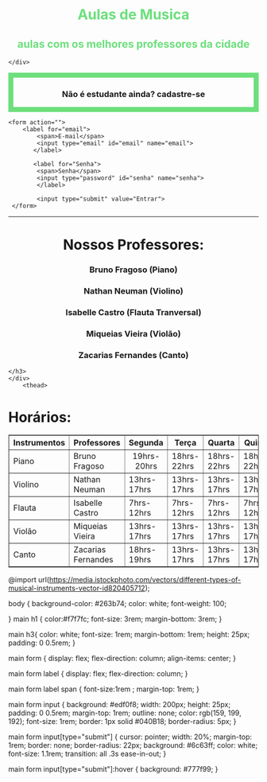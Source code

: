 <!DOCTYPE html>
<html lang="en">

<head>

<meta charset="UTF-8">
<meta http-equiv="X-UA-Compatible" content="IE=edge">
<meta name="viewport" content="width=device-width, initial-scale=1.0">
<title>AV1.1</title>
<link rel="stylesheet" href="css.styles.css">
<style>


#page-header {
    background-image: url(https://media.istockphoto.com/vectors/different-types-of-musical-instruments-vector-id820405712);
height: 100px;
background-size: 100px 100px;
}
</style>
</head>

<body>
    <div id="page-header">
        <font color="#6cdf7c">
            <h1 style="text-align: center;">Aulas de Musica</h1>
            <h2 style="text-align: center;">aulas com os melhores professores da cidade</h2>
        </font> 

    </div>

<main>
    <div id="page-sub-header" style="border: 10px #6cdf7c solid;">
        <h3 style="text-align: center;">Não é estudante ainda?
         cadastre-se</h3>
    </div>

       

    <form action="">
        <label for="email">
            <span>E-mail</span>
            <input type="email" id="email" name="email">
           </label>

           <label for="Senha">
            <span>Senha</span>
            <input type="password" id="senha" name="senha">
            </label>
     
            <input type="submit" value="Entrar">
     </form>

</main>
      
<main> <hr>
    <h1 style="text-align: center;">Nossos Professores:</h1>
<h3 style="text-align: center;">Bruno Fragoso (Piano)</h3>
<h3 style="text-align: center;">Nathan Neuman (Violino)</h3>
<h3 style="text-align: center;">Isabelle Castro (Flauta Tranversal)</h3>
<h3 style="text-align: center;">Miqueias Vieira (Violão)</h3>
<h3 style="text-align: center;">Zacarias Fernandes (Canto)</h3>
</main>


</form>
</h3>

    </h3>
    </div>
        <thead> 
        
<h1>Horários:</h1>
    <table border="black">
        <thead style="text-align: center;"> 
            <tr>
                <th>Instrumentos</th>
                <th>Professores</th>
                <th>Segunda</th>
                <th>Terça</th>
                <th>Quarta</th>
                <th>Quinta</th>
                <th>Sexta</th>
            </tr>
        </thead>
        <tbody>
            <tr>
                <td>Piano</td>
                <td>Bruno Fragoso</td>
                <td style="text-align: center;">19hrs-20hrs</td>
                <td>18hrs-22hrs</td>
                <td>18hrs-22hrs</td>
                <td>18hrs-22hrs</td>
                <td>18hrs-22hrs</td>
            </tr>
            <tr>
                <td>Violino</td>
                <td>Nathan Neuman</td>
                <td>13hrs-17hrs</td>
                <td>13hrs-17hrs</td>
                <td>13hrs-17hrs</td>
                <td>13hrs-17hrs</td>
                <td>13hrs-17hrs</td>
            </tr>
            <tr>
                <td>Flauta</td>
                <td>Isabelle Castro</td>
                <td>7hrs-12hrs</td>
                <td>7hrs-12hrs</td>
                <td>7hrs-12hrs</td>
                <td>7hrs-12hrs</td>
                <td>7hrs-12hrs</td>
            </tr>
            <tr>
                <td>Violão</td>
                <td>Miqueias Vieira</td>
                <td>13hrs-17hrs</td>
                <td>13hrs-17hrs</td>
                <td>13hrs-17hrs</td>
                <td>13hrs-17hrs</td>
                <td>13hrs-17hrs</td>
            </tr>
            <tr>
                <td>Canto</td>
                <td>Zacarias Fernandes</td>
                <td>18hrs-19hrs</td>
                <td>13hrs-17hrs</td>
                <td>13hrs-17hrs</td>
                <td>13hrs-17hrs</td>
                <td>13hrs-17hrs</td>
            </tr>
        </tbody>
    </table>
</Td>
</body>

</html>

@import url(https://media.istockphoto.com/vectors/different-types-of-musical-instruments-vector-id820405712);

body {
    background-color: #263b74;
    color: white;
    font-weight: 100;

}
main h1 {
    color:#f7f7fc;
    font-size: 3rem;
    margin-bottom: 3rem;
}

main h3{
    color: white;
    font-size: 1rem;
    margin-bottom: 1rem;
    height: 25px;
    padding: 0 0.5rem;
}

main form {
    display: flex;
    flex-direction: column;
    align-items: center;
}

main form label {
    display: flex;
    flex-direction: column;
}

main form label span {
    font-size:1rem ;
    margin-top: 1rem;
}

main form input {
    background: #edf0f8;
    width: 200px;
    height: 25px;
    padding: 0 0.5rem;
    margin-top: 1rem;
    outline: none;
    color: rgb(159, 199, 192);
    font-size: 1rem;
    border: 1px solid #040B18;
    border-radius: 5px;
}

main form input[type="submit"] {
    cursor: pointer;
    width: 20%;
    margin-top: 1rem;
    border: none;
    border-radius: 22px;
    background: #6c63ff;
    color: white;
    font-size: 1.1rem;
    transition: all .3s ease-in-out;
}

main form input[type="submit"]:hover {
    background: #777f99;
}
